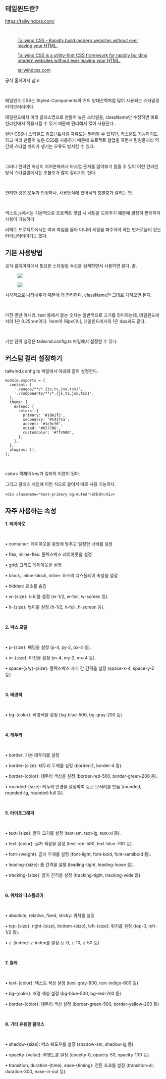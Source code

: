 <h2 data-ke-size="size26">테일윈드란?</h2>
<p data-ke-size="size16"><a href="https://tailwindcss.com/" target="_blank" rel="noopener&nbsp;noreferrer">https://tailwindcss.com/</a></p>
<figure id="og_1719898053158" contenteditable="false" data-ke-type="opengraph" data-ke-align="alignCenter" data-og-type="article" data-og-title="Tailwind CSS - Rapidly build modern websites without ever leaving your HTML." data-og-description="Tailwind CSS is a utility-first CSS framework for rapidly building modern websites without ever leaving your HTML." data-og-host="tailwindcss.com" data-og-source-url="https://tailwindcss.com/" data-og-url="https://tailwindcss.com/" data-og-image="https://scrap.kakaocdn.net/dn/cRIgsX/hyWvXYV8qv/liYByAJWuNh4kirs7RKc7k/img.jpg?width=2560&amp;height=1280&amp;face=0_0_2560_1280,https://scrap.kakaocdn.net/dn/cEbYAk/hyWrXzwHa7/AFKsK5aCJwGwdfr9OsUqk0/img.jpg?width=2560&amp;height=1280&amp;face=0_0_2560_1280,https://scrap.kakaocdn.net/dn/bj9wxz/hyWvVGOLiX/SkDk1F4ikP9NkOnLSSUDv0/img.jpg?width=1200&amp;height=800&amp;face=0_0_1200_800"><a href="https://tailwindcss.com/" target="_blank" rel="noopener" data-source-url="https://tailwindcss.com/">
<div class="og-image" style="background-image: url('https://scrap.kakaocdn.net/dn/cRIgsX/hyWvXYV8qv/liYByAJWuNh4kirs7RKc7k/img.jpg?width=2560&amp;height=1280&amp;face=0_0_2560_1280,https://scrap.kakaocdn.net/dn/cEbYAk/hyWrXzwHa7/AFKsK5aCJwGwdfr9OsUqk0/img.jpg?width=2560&amp;height=1280&amp;face=0_0_2560_1280,https://scrap.kakaocdn.net/dn/bj9wxz/hyWvVGOLiX/SkDk1F4ikP9NkOnLSSUDv0/img.jpg?width=1200&amp;height=800&amp;face=0_0_1200_800');">&nbsp;</div>
<div class="og-text">
<p class="og-title" data-ke-size="size16">Tailwind CSS - Rapidly build modern websites without ever leaving your HTML.</p>
<p class="og-desc" data-ke-size="size16">Tailwind CSS is a utility-first CSS framework for rapidly building modern websites without ever leaving your HTML.</p>
<p class="og-host" data-ke-size="size16">tailwindcss.com</p>
</div>
</a></figure>
<p data-ke-size="size16">공식 홈페이지 참고</p>
<p data-ke-size="size16">&nbsp;</p>
<p data-ke-size="size16">테일윈드 CSS는 Styled-Components와 거의 양대산맥처럼 많이 사용되는 스타일링 라이브러리이다.</p>
<p data-ke-size="size16">테일윈드에서 미리 클래스명으로 만들어 놓은 스타일을, className만 수정하면 바로 인라인에서 적용시킬 수 있기 때문에 편리해서 많이 사용된다.</p>
<p data-ke-size="size16">일반 CSS나 스타일드 컴포넌트처럼 자유도는 떨어질 수 있지만, 커스텀도 가능하기도 하고 미리 만들어 놓은 CSS를 사용하기 때문에 프로젝트 협업을 하면서 팀원들끼리 약간의 스타일 차이가 생기는 오류도 방지할 수 있다.</p>
<p data-ke-size="size16">&nbsp;</p>
<p data-ke-size="size16">그러나 인라인 속성이 지저분해져서 마크업 문서를 알아보기 힘들 수 있어 이런 인라인 방식 스타일링에서는 호불호가 많이 갈리기도 한다.</p>
<p data-ke-size="size16">&nbsp;</p>
<p data-ke-size="size16">편리한 것은 모두가 인정하나, 사용방식에 있어서의 호불호가 갈리는 편.</p>
<p data-ke-size="size16">&nbsp;</p>
<p data-ke-size="size16">넥스트.js에서는 기본적으로 프로젝트 셋업 시 세팅을 도와주기 떄문에 굉장히 편리하게 사용이 가능하다.</p>
<p data-ke-size="size16">리액트 프로젝트에서는 여러 파일을 돌아 다니며 세팅을 해주어야 하는 번거로움이 있는 라이브러리이기도 했다.</p>
<h2 data-ke-size="size26">기본 사용방법</h2>
<p data-ke-size="size16">공식 홈페이지에서 필요한 스타일링 속성을 검색하면서 사용하면 된다. 끝.</p>
<p><figure class="imageblock alignCenter" data-ke-mobileStyle="widthOrigin" data-origin-width="1798" data-origin-height="1396"><span data-url="https://blog.kakaocdn.net/dn/cgRY2O/btsIlzrcifD/jkGALxKbOLbUGLHmjNyqKk/img.png" data-phocus="https://blog.kakaocdn.net/dn/cgRY2O/btsIlzrcifD/jkGALxKbOLbUGLHmjNyqKk/img.png"><img src="https://blog.kakaocdn.net/dn/cgRY2O/btsIlzrcifD/jkGALxKbOLbUGLHmjNyqKk/img.png" srcset="https://img1.daumcdn.net/thumb/R1280x0/?scode=mtistory2&fname=https%3A%2F%2Fblog.kakaocdn.net%2Fdn%2FcgRY2O%2FbtsIlzrcifD%2FjkGALxKbOLbUGLHmjNyqKk%2Fimg.png" onerror="this.onerror=null; this.src='//t1.daumcdn.net/tistory_admin/static/images/no-image-v1.png'; this.srcset='//t1.daumcdn.net/tistory_admin/static/images/no-image-v1.png';" data-origin-width="1798" data-origin-height="1396"/></span></figure>
<figure class="imageblock alignCenter" data-ke-mobileStyle="widthOrigin" data-origin-width="1680" data-origin-height="1668"><span data-url="https://blog.kakaocdn.net/dn/wyG0t/btsIkgM5i1m/yzD8y8kilumDKD2eWipMd0/img.png" data-phocus="https://blog.kakaocdn.net/dn/wyG0t/btsIkgM5i1m/yzD8y8kilumDKD2eWipMd0/img.png"><img src="https://blog.kakaocdn.net/dn/wyG0t/btsIkgM5i1m/yzD8y8kilumDKD2eWipMd0/img.png" srcset="https://img1.daumcdn.net/thumb/R1280x0/?scode=mtistory2&fname=https%3A%2F%2Fblog.kakaocdn.net%2Fdn%2FwyG0t%2FbtsIkgM5i1m%2FyzD8y8kilumDKD2eWipMd0%2Fimg.png" onerror="this.onerror=null; this.src='//t1.daumcdn.net/tistory_admin/static/images/no-image-v1.png'; this.srcset='//t1.daumcdn.net/tistory_admin/static/images/no-image-v1.png';" data-origin-width="1680" data-origin-height="1668"/></span></figure>
</p>
<p data-ke-size="size16">시각적으로 나타내주기 때문에 더 편리하다. className만 그대로 가져오면 된다.</p>
<p data-ke-size="size16">&nbsp;</p>
<p data-ke-size="size16">마진 뿐만 아니라, text 등에서 붙는 숫자는 일반적으로 크기를 의미하는데, 테일윈드에서의 1은 0.25rem이다. 1rem이 16px이니, 테일윈드에서의 1은 4px과도 같다.</p>
<p data-ke-size="size16">&nbsp;</p>
<p data-ke-size="size16">기본 단위 설정은 tailwind.config.ts 파일에서 설정할 수 있다.</p>
<h2 data-ke-size="size26">커스텀 컬러 설정하기</h2>
<p data-ke-size="size16">tailwind.config.ts 파일에서 아래와 같이 설정한다.</p>
<pre id="code_1719899865591" class="typescript" data-ke-language="typescript" data-ke-type="codeblock"><code>module.exports = {
  content: [
    './pages/**/*.{js,ts,jsx,tsx}',
    './components/**/*.{js,ts,jsx,tsx}',
  ],
  theme: {
    extend: {
      colors: {
        primary: '#1da1f2',
        secondary: '#14171a',
        accent: '#1c9cf0',
        muted: '#657786',
        customColor: '#ff4500',
      },
    },
  },
  plugins: [],
};</code></pre>
<p data-ke-size="size16">&nbsp;</p>
<p data-ke-size="size16">colors 객체의 key가 컬러의 이름이 된다.</p>
<p data-ke-size="size16">그리고 클래스 네임에 이런 식으로 붙여서 바로 사용 가능하다.</p>
<pre id="code_1719899915153" class="typescript" data-ke-language="typescript" data-ke-type="codeblock"><code>&lt;div className="text-primary bg-muted"&gt;장원영&lt;/div&gt;</code></pre>
<h2 data-ke-size="size26">자주 사용하는 속성</h2>
<p data-ke-size="size16"><b>1. 레이아웃</b></p>
<p data-ke-size="size16">&nbsp;</p>
<p data-ke-size="size16"><span> </span>&bull;<span> </span><span>container</span>: 레이아웃을 중앙에 맞추고 일정한 너비를 설정</p>
<p data-ke-size="size16"><span> </span>&bull;<span> </span><span>flex</span>, <span>inline-flex</span>: 플렉스박스 레이아웃을 설정</p>
<p data-ke-size="size16"><span> </span>&bull;<span> </span><span>grid</span>: 그리드 레이아웃을 설정</p>
<p data-ke-size="size16"><span> </span>&bull;<span> </span><span>block</span>, <span>inline-block</span>, <span>inline</span>: 요소의 디스플레이 속성을 설정</p>
<p data-ke-size="size16"><span> </span>&bull;<span> </span><span>hidden</span>: 요소를 숨김</p>
<p data-ke-size="size16"><span><span> </span>&bull;<span> </span></span>w-{size}<span>: 너비를 설정 (</span>w-1/2<span>, </span>w-full<span>, </span>w-screen<span> 등).</span></p>
<p data-ke-size="size16"><span><span> </span>&bull;<span> </span></span>h-{size}<span>: 높이를 설정 (</span>h-1/2<span>, </span>h-full<span>, </span>h-screen<span> 등).</span></p>
<p data-ke-size="size16">&nbsp;</p>
<p data-ke-size="size16"><b>2. 박스 모델</b></p>
<p data-ke-size="size16">&nbsp;</p>
<p data-ke-size="size16"><span> </span>&bull;<span> </span><span>p-{size}</span>: 패딩을 설정 (<span>p-4</span>, <span>py-2</span>, <span>px-4</span> 등).</p>
<p data-ke-size="size16"><span> </span>&bull;<span> </span><span>m-{size}</span>: 마진을 설정 (<span>m-4</span>, <span>my-2</span>, <span>mx-4</span> 등).</p>
<p data-ke-size="size16"><span><span> </span>&bull;<span> </span></span>space-{x/y}-{size}<span>: 플렉스박스 자식 간 간격을 설정 (</span>space-x-4<span>, </span>space-y-2<span> 등).</span></p>
<p data-ke-size="size16">&nbsp;</p>
<p data-ke-size="size16"><b>3. 배경색</b></p>
<p data-ke-size="size16">&nbsp;</p>
<p data-ke-size="size16"><span><span> </span>&bull;<span> </span></span>bg-{color}<span>: 배경색을 설정 (</span>bg-blue-500<span>, </span>bg-gray-200<span> 등).</span></p>
<p data-ke-size="size16">&nbsp;</p>
<p data-ke-size="size16"><b>4. 테두리</b></p>
<p data-ke-size="size16">&nbsp;</p>
<p data-ke-size="size16"><span> </span>&bull;<span> </span><span>border</span>: 기본 테두리를 설정</p>
<p data-ke-size="size16"><span><span> </span>&bull;<span> </span></span>border-{size}<span>: 테두리 두께를 설정 (</span>border-2<span>, </span>border-4<span> 등).</span></p>
<p data-ke-size="size16"><span><span> </span>&bull;<span> </span></span>border-{color}<span>: 테두리 색상을 설정 (</span>border-red-500<span>, </span>border-green-200<span> 등).</span></p>
<p data-ke-size="size16"><span><span> </span>&bull;<span> </span></span>rounded-{size}<span>: 테두리 반경을 설정하여 둥근 모서리를 만듦 (</span>rounded<span>, </span>rounded-lg<span>, </span>rounded-full<span> 등).</span></p>
<p data-ke-size="size16">&nbsp;</p>
<p data-ke-size="size16"><b>5. 타이포그래피</b></p>
<p data-ke-size="size16">&nbsp;</p>
<p data-ke-size="size16"><span><span> </span>&bull;<span> </span></span>text-{size}<span>: 글자 크기를 설정 (</span>text-sm<span>, </span>text-lg<span>, </span>text-xl<span> 등).</span></p>
<p data-ke-size="size16"><span><span> </span>&bull;<span> </span></span>text-{color}<span>: 글자 색상을 설정 (</span>text-red-500<span>, </span>text-blue-700<span> 등).</span></p>
<p data-ke-size="size16"><span><span> </span>&bull;<span> </span></span>font-{weight}<span>: 글자 두께를 설정 (</span>font-light<span>, </span>font-bold<span>, </span>font-semibold<span> 등).</span></p>
<p data-ke-size="size16"><span><span> </span>&bull;<span> </span></span>leading-{size}<span>: 줄 간격을 설정 (</span>leading-tight<span>, </span>leading-loose<span> 등).</span></p>
<p data-ke-size="size16"><span><span> </span>&bull;<span> </span></span>tracking-{size}<span>: 글자 간격을 설정 (</span>tracking-tight<span>, </span>tracking-wide<span> 등).</span></p>
<p data-ke-size="size16">&nbsp;</p>
<p data-ke-size="size16"><b>6. 위치와 디스플레이</b></p>
<p data-ke-size="size16">&nbsp;</p>
<p data-ke-size="size16"><span><span> </span>&bull;<span> </span></span>absolute<span>, </span>relative<span>, </span>fixed<span>, </span>sticky<span>: 위치를 설정</span></p>
<p data-ke-size="size16"><span><span> </span>&bull;<span> </span></span>top-{size}<span>, </span>right-{size}<span>, </span>bottom-{size}<span>, </span>left-{size}<span>: 위치를 설정 (</span>top-0<span>, </span>left-1/2<span> 등).</span></p>
<p data-ke-size="size16"><span> </span>&bull;<span> </span><span>z-{index}</span>: z-index를 설정 (<span>z-0</span>, <span>z-10</span>, <span>z-50</span> 등).</p>
<p data-ke-size="size16">&nbsp;</p>
<p data-ke-size="size16"><b>7. 컬러</b></p>
<p data-ke-size="size16">&nbsp;</p>
<p data-ke-size="size16"><span><span> </span>&bull;<span> </span></span>text-{color}<span>: 텍스트 색상 설정 (</span>text-gray-800<span>, </span>text-indigo-600<span> 등)</span></p>
<p data-ke-size="size16"><span><span> </span>&bull;<span> </span></span>bg-{color}<span>: 배경 색상 설정 (</span>bg-blue-500<span>, </span>bg-red-200<span> 등)</span></p>
<p data-ke-size="size16"><span><span> </span>&bull;<span> </span></span>border-{color}<span>: 테두리 색상 설정 (</span>border-green-500<span>, </span>border-yellow-200<span> 등)</span></p>
<p data-ke-size="size16">&nbsp;</p>
<p data-ke-size="size16"><b>8. 기타 유용한 클래스</b></p>
<p data-ke-size="size16">&nbsp;</p>
<p data-ke-size="size16"><span><span> </span>&bull;<span> </span></span>shadow-{size}<span>: 박스 쉐도우를 설정 (</span>shadow-sm<span>, </span>shadow-lg<span> 등).</span></p>
<p data-ke-size="size16"><span><span> </span>&bull;<span> </span></span>opacity-{value}<span>: 투명도를 설정 (</span>opacity-0<span>, </span>opacity-50<span>, </span>opacity-100<span> 등).</span></p>
<p data-ke-size="size16"><span><span> </span>&bull;<span> </span></span>transition<span>, </span>duration-{time}<span>, </span>ease-{timing}<span>: 전환 효과를 설정 (</span>transition-all<span>, </span>duration-300<span>, </span>ease-in-out<span> 등).</span></p>